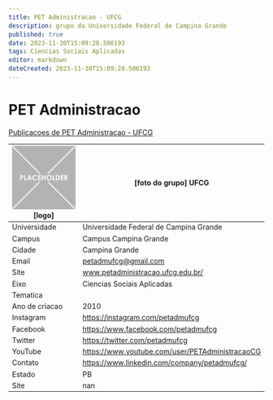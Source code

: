 ```yaml
---
title: PET Administracao - UFCG
description: grupo da Universidade Federal de Campina Grande
published: true
date: 2023-11-30T15:09:28.506193
tags: Ciencias Sociais Aplicadas
editor: markdown
dateCreated: 2023-11-30T15:09:28.506193
---
```


# PET Administracao

[Publicacoes de PET Administracao - UFCG](/atividade/110PETAdministracaoUFCG/feed.md)

| ![placeholder.png](/placeholder.png) [logo] | [foto do grupo] UFCG         |
| ------------------------------------------- | ------------------------------------------------- |
| Universidade                                | Universidade Federal de Campina Grande      |
| Campus                                      | Campus Campina Grande            |
| Cidade                                      | Campina Grande             |
| Email                                       | petadmufcg@gmail.com             |
| Site                                        | www.petadministracao.ufcg.edu.br/              |
| Eixo                                        | Ciencias Sociais Aplicadas              |
| Tematica                                    |           |
| Ano de criacao                              | 2010        |
| Instagram                                   | https://instagram.com/petadmufcg         |
| Facebook                                    | https://www.facebook.com/petadmufcg          |
| Twitter                                     | https://twitter.com/petadmufcg           |
| YouTube                                     | https://www.youtube.com/user/PETAdministracaoCG           |
| Contato                                     | https://www.linkedin.com/company/petadmufcg/         |
| Estado                                      |  PB            |
| Site                                        | nan |

